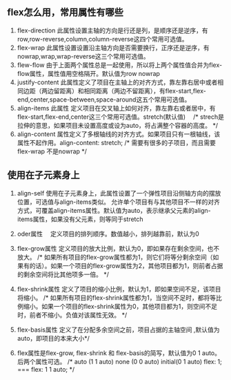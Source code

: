 ## flex怎么用，常用属性有哪些
1. flex-direction
此属性设置主轴的方向是行还是列，是顺序还是逆序，有row,row-reverse,column,column-reverse这四个常用可选值。
2. flex-wrap
此属性设置设置沿主轴方向是否需要换行，正序还是逆序，有nowrap,wrap,wrap-reverse这三个常用可选值。
3. flew-flow
由于上面两个属性总是一起使用，所以将上两个属性值合并为flex-flow属性，属性值用空格隔开。默认值为row nowrap 
4. justify-content
此属性定义了项目在主轴上的对齐方式，靠左靠右居中或者相同边距（两边留距离）和相同距离（两边不留距离），有flex-start,flex-end,center,space-between,space-around这五个常用可选值。
5. align-items
此属性 定义项目在交叉轴上如何对齐，靠左靠右或者居中，有flex-start,flex-end,center这三个常用可选值。stretch(默认值)　  /* strech是拉伸的意思，如果项目未设置高度或设为auto，将占满整个容器的高度。  */
6. align-content
属性定义了多根轴线的对齐方式。如果项目只有一根轴线，该属性不起作用。align-content: stretch;  /* 需要有很多的子项目，而且需要flex-wrap 不是nowrap */
## 使用在子元素身上
1. align-self
使用在子元素身上，此属性设置了一个弹性项目沿侧轴方向的摆放位置，可选值与align-items类似。
允许单个项目有与其他项目不一样的对齐方式，可覆盖align-items属性。默认值为auto，表示继承父元素的align-items属性，如果没有父元素，则等同于stretch
2. oder属性　
定义项目的排列顺序。数值越小，排列越靠前，默认为0 
3. flex-grow属性 
定义项目的放大比例，默认为0，即如果存在剩余空间，也不放大。 
    /* 如果所有项目的flex-grow属性都为1，则它们将等分剩余空间（如果有的话）。如果一个项目的flex-grow属性为2，其他项目都为1，则前者占据的剩余空间将比其他项多一倍。 */

4. flex-shrink属性
定义了项目的缩小比例，默认为1，即如果空间不足，该项目将缩小。 
    /* 如果所有项目的flex-shrink属性都为1，当空间不足时，都将等比例缩小。如果一个项目的flex-shrink属性为0，其他项目都为1，则空间不足时，前者不缩小。负值对该属性无效。 */

5. flex-basis属性 
 定义了在分配多余空间之前，项目占据的主轴空间 ,默认值为auto，即项目的本来大小*/

6. flex属性是flex-grow, flex-shrink 和 flex-basis的简写，默认值为0 1 auto。后两个属性可选。 
    /* auto (1 1 auto)     none (0 0 auto)     initial(0 1 auto)      flex: 1; === flex: 1 1 auto;      */